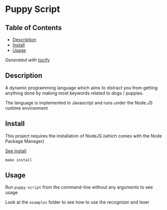 # Puppy Script

## Table of Contents
* [Description](#description)
* [Install](#install)
* [Usage](#usage)

_Generated with [tocify](https://github.com/pyro2927/tocify)_

## Description
A dynamic programming language which aims to distract you from getting anything done by making most keywords related to dogs / puppies. 

The language is implemented in Javascript and runs under the Node.JS runtime environment

## Install

This project requires the installation of NodeJS (which comes with the Node Package Manager)

[See install](https://nodejs.org/en/download/package-manager/)

```shell
make install
```

## Usage
Run `puppy-script` from the command-line without any arguments to see usage

Look at the `examples` folder to see how to use the recognizer and lexer

